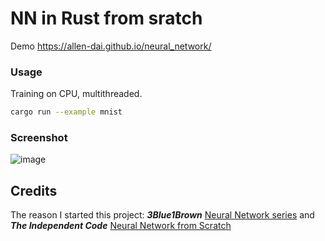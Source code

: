 # NN in Rust from sratch
Demo https://allen-dai.github.io/neural_network/


### Usage
Training on CPU, multithreaded.
```bash
cargo run --example mnist
```

### Screenshot
![image](https://user-images.githubusercontent.com/80537336/229265356-128b0a83-20ef-4336-a0d6-eec2b4d731ee.png)


## Credits
The reason I started this project: _**3Blue1Brown**_ [Neural Network series](https://www.youtube.com/playlist?list=PLZHQObOWTQDNU6R1_67000Dx_ZCJB-3pi) and _**The Independent Code**_ [Neural Network from Scratch](https://www.youtube.com/watch?v=pauPCy_s0Ok)
